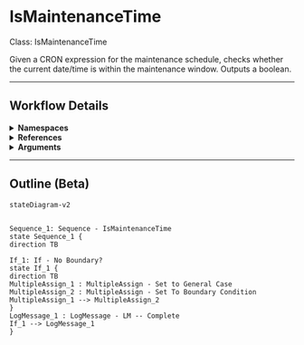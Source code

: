 # IsMaintenanceTime
Class: IsMaintenanceTime

Given a CRON expression for the maintenance schedule, checks whether the current date/time is within the maintenance window. Outputs a boolean.

<hr />

## Workflow Details
<details>
    <summary>
    <b>Namespaces</b>
    </summary>

    - GlobalConstantsNamespace
- GlobalVariablesNamespace
- System
- System.Activities
- System.Activities.Statements
- System.Collections
- System.Collections.Generic
- System.Collections.ObjectModel
- System.Linq
- UiPath.Core
- UiPath.Core.Activities


</details>
<details>
    <summary>
    <b>References</b>
    </summary>

    - Microsoft.CSharp
- Microsoft.VisualBasic
- NPOI
- System
- System.Activities
- System.ComponentModel
- System.ComponentModel.TypeConverter
- System.Configuration.ConfigurationManager
- System.Console
- System.Core
- System.Data
- System.Data.Common
- System.Linq
- System.Linq.Expressions
- System.Memory
- System.Memory.Data
- System.ObjectModel
- System.Private.CoreLib
- System.Private.Uri
- System.Reflection.DispatchProxy
- System.Reflection.Metadata
- System.Reflection.TypeExtensions
- System.Runtime.Serialization
- System.Security.Permissions
- System.ServiceModel
- System.ServiceModel.Activities
- System.Xaml
- System.Xml
- System.Xml.Linq
- UiPath.Studio.Constants
- UiPath.System.Activities
- UiPath.Workflow


</details>
<details>
    <summary>
    <b>Arguments</b>
    </summary>

    <table><tr><th>Name</th><th>Direction</th><th>Type</th><th>Description</th></tr><tr><td>in_Start</td><td>InArgument</td><td>x:TimeSpan</td><td>The start time of the maintenance period.</td></tr><tr><td>in_End</td><td>InArgument</td><td>x:TimeSpan</td><td>The end time of the maintenance period.</td></tr><tr><td>out_IsMaintenanceTime</td><td>OutArgument</td><td>x:Boolean</td><td>Output boolean as to whether current time is within the maintenance period.</td></tr></table>
    
</details>

<hr />

## Outline (Beta)

```mermaid
stateDiagram-v2


Sequence_1: Sequence - IsMaintenanceTime
state Sequence_1 {
direction TB

If_1: If - No Boundary?
state If_1 {
direction TB
MultipleAssign_1 : MultipleAssign - Set to General Case
MultipleAssign_2 : MultipleAssign - Set To Boundary Condition
MultipleAssign_1 --> MultipleAssign_2
}
LogMessage_1 : LogMessage - LM -- Complete
If_1 --> LogMessage_1
}
```